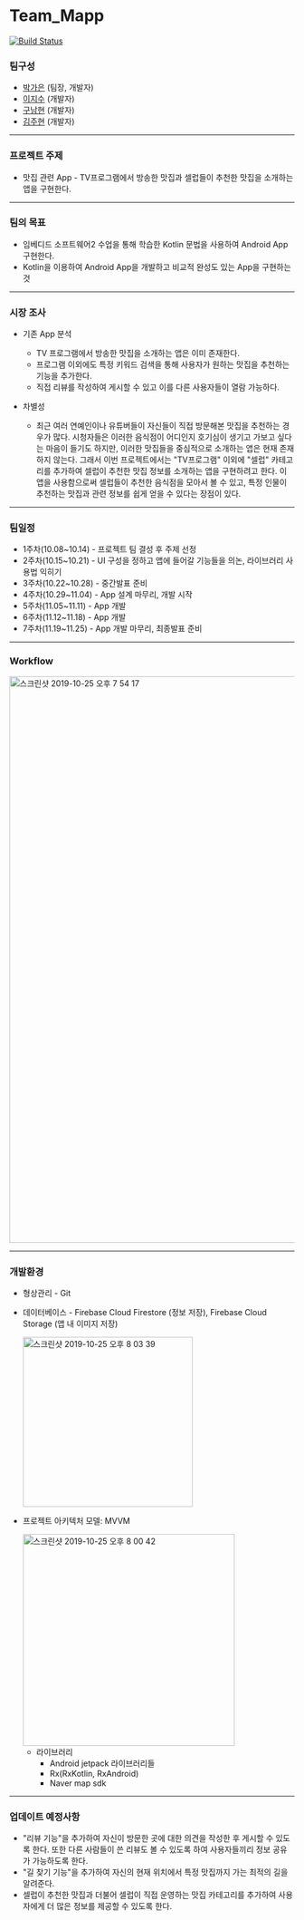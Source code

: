 # Team_Mapp

[![Build Status](https://app.bitrise.io/app/eee8c8dc2c14666f/status.svg?token=be-fGTmq5oL5HB4d5a7bHw&branch=master)](https://app.bitrise.io/app/eee8c8dc2c14666f)

### 팀구성

- [박가은](https://github.com/pTina) (팀장, 개발자)
- [이지수](https://github.com/ljsgold2001) (개발자)
- [구남현](https://github.com/namhyun-gu) (개발자)
- [김주현](https://github.com/201511094) (개발자)

---

### 프로젝트 주제

- 맛집 관련 App - TV프로그램에서 방송한 맛집과 셀럽들이 추천한 맛집을 소개하는 앱을 구현한다.

---

### 팀의 목표

- 임베디드 소프트웨어2 수업을 통해 학습한 Kotlin 문법을 사용하여 Android App구현한다.
- Kotlin을 이용하여 Android App을 개발하고 비교적 완성도 있는 App을 구현하는 것

---

### 시장 조사

- 기존 App 분석

  - TV 프로그램에서 방송한 맛집을 소개하는 앱은 이미 존재한다.
  - 프로그램 이외에도 특정 키워드 검색을 통해 사용자가 원하는 맛집을 추천하는 기능을 추가한다.
  - 직접 리뷰를 작성하여 게시할 수 있고 이를 다른 사용자들이 열람 가능하다.

- 차별성

  - 최근 여러 연예인이나 유튜버들이 자신들이 직접 방문해본 맛집을 추천하는 경우가 많다. 시청자들은 이러한 음식점이 어디인지 호기심이 생기고 가보고 싶다는 마음이 들기도 하지만, 이러한 맛집들을 중심적으로 소개하는 앱은 현재 존재하지 않는다. 그래서 이번 프로젝트에서는 "TV프로그램" 이외에 "셀럽" 카테고리를 추가하여 셀럽이 추천한 맛집 정보를 소개하는 앱을 구현하려고 한다. 이 앱을 사용함으로써 셀럽들이 추천한 음식점을 모아서 볼 수 있고, 특정 인물이 추천하는 맛집과 관련 정보를 쉽게 얻을 수 있다는 장점이 있다.

---

### 팀일정

- 1주차(10.08~10.14) - 프로젝트 팀 결성 후 주제 선정
- 2주차(10.15~10.21) - UI 구성을 정하고 앱에 들어갈 기능들을 의논, 라이브러리 사용법 익히기
- 3주차(10.22~10.28) - 중간발표 준비
- 4주차(10.29~11.04) - App 설계 마무리, 개발 시작
- 5주차(11.05~11.11) - App 개발
- 6주차(11.12~11.18) - App 개발
- 7주차(11.19~11.25) - App 개발 마무리, 최종발표 준비

---

### Workflow

<img width="1000" alt="스크린샷 2019-10-25 오후 7 54 17" src="https://user-images.githubusercontent.com/48313074/67565811-41d6df00-f761-11e9-9ede-bbe1fc6aa76f.png">

---

### 개발환경

- 형상관리 - Git

- 데이터베이스 - Firebase Cloud Firestore (정보 저장), Firebase Cloud Storage (앱 내 이미지 저장)

  <img width="300" alt="스크린샷 2019-10-25 오후 8 03 39" src="https://user-images.githubusercontent.com/48313074/67566380-9595f800-f762-11e9-9e7e-712049124b66.png">

- 프로젝트 아키텍처 모델: MVVM

  <img width="374" alt="스크린샷 2019-10-25 오후 8 00 42" src="https://user-images.githubusercontent.com/48313074/67566490-dc83ed80-f762-11e9-820c-d295b61ef2ca.png">

  - 라이브러리
    - Android jetpack 라이브러리들
    - Rx(RxKotlin, RxAndroid)
    - Naver map sdk

---

### 업데이트 예정사항

- "리뷰 기능"을 추가하여 자신이 방문한 곳에 대한 의견을 작성한 후 게시할 수 있도록 한다. 또한 다른 사람들이 쓴 리뷰도 볼 수 있도록 하여 사용자들끼리 정보 공유가 가능하도록 한다.
- "길 찾기 기능"을 추가하여 자신의 현재 위치에서 특정 맛집까지 가는 최적의 길을 알려준다.
- 셀럽이 추천한 맛집과 더불어 셀럽이 직접 운영하는 맛집 카테고리를 추가하여 사용자에게 더 많은 정보를 제공할 수 있도록 한다.

